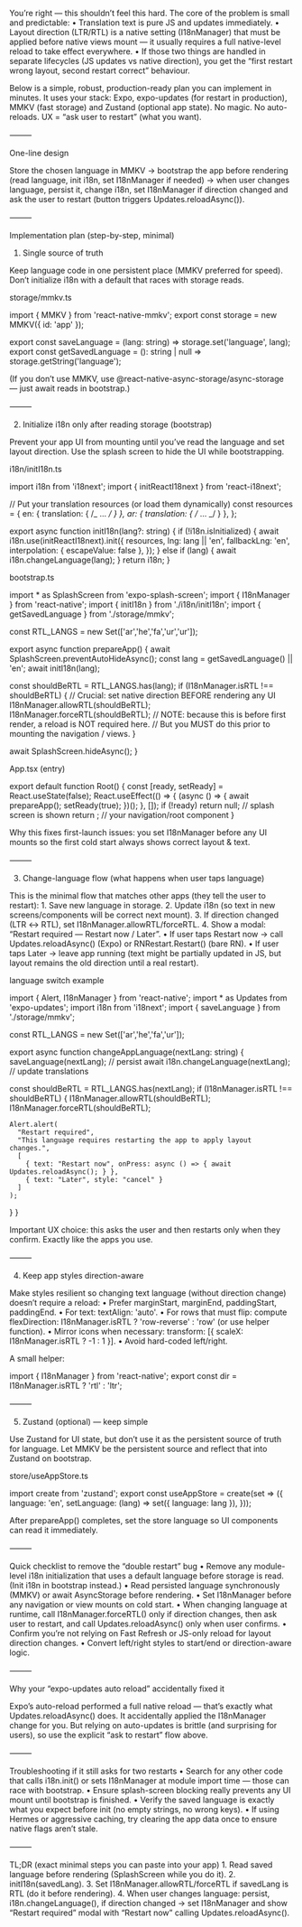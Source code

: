 You’re right — this shouldn’t feel this hard. The core of the problem is small and predictable:
• Translation text is pure JS and updates immediately.
• Layout direction (LTR/RTL) is a native setting (I18nManager) that must be applied before native views mount — it usually requires a full native-level reload to take effect everywhere.
• If those two things are handled in separate lifecycles (JS updates vs native direction), you get the “first restart wrong layout, second restart correct” behaviour.

Below is a simple, robust, production-ready plan you can implement in minutes. It uses your stack: Expo, expo-updates (for restart in production), MMKV (fast storage) and Zustand (optional app state). No magic. No auto-reloads. UX = “ask user to restart” (what you want).

⸻

One-line design

Store the chosen language in MMKV → bootstrap the app before rendering (read language, init i18n, set I18nManager if needed) → when user changes language, persist it, change i18n, set I18nManager if direction changed and ask the user to restart (button triggers Updates.reloadAsync()).

⸻

Implementation plan (step-by-step, minimal)

1. Single source of truth

Keep language code in one persistent place (MMKV preferred for speed). Don’t initialize i18n with a default that races with storage reads.

storage/mmkv.ts

import { MMKV } from 'react-native-mmkv';
export const storage = new MMKV({ id: 'app' });

export const saveLanguage = (lang: string) => storage.set('language', lang);
export const getSavedLanguage = (): string | null => storage.getString('language');

(If you don’t use MMKV, use @react-native-async-storage/async-storage — just await reads in bootstrap.)

⸻

2. Initialize i18n only after reading storage (bootstrap)

Prevent your app UI from mounting until you’ve read the language and set layout direction. Use the splash screen to hide the UI while bootstrapping.

i18n/initI18n.ts

import i18n from 'i18next';
import { initReactI18next } from 'react-i18next';

// Put your translation resources (or load them dynamically)
const resources = {
en: { translation: { /_ ... _/ } },
ar: { translation: { /_ ... _/ } },
};

export async function initI18n(lang?: string) {
if (!i18n.isInitialized) {
await i18n.use(initReactI18next).init({
resources,
lng: lang || 'en',
fallbackLng: 'en',
interpolation: { escapeValue: false },
});
} else if (lang) {
await i18n.changeLanguage(lang);
}
return i18n;
}

bootstrap.ts

import \* as SplashScreen from 'expo-splash-screen';
import { I18nManager } from 'react-native';
import { initI18n } from './i18n/initI18n';
import { getSavedLanguage } from './storage/mmkv';

const RTL_LANGS = new Set(['ar','he','fa','ur','ur']);

export async function prepareApp() {
await SplashScreen.preventAutoHideAsync();
const lang = getSavedLanguage() || 'en';
await initI18n(lang);

const shouldBeRTL = RTL_LANGS.has(lang);
if (I18nManager.isRTL !== shouldBeRTL) {
// Crucial: set native direction BEFORE rendering any UI
I18nManager.allowRTL(shouldBeRTL);
I18nManager.forceRTL(shouldBeRTL);
// NOTE: because this is before first render, a reload is NOT required here.
// But you MUST do this prior to mounting the navigation / views.
}

await SplashScreen.hideAsync();
}

App.tsx (entry)

export default function Root() {
const [ready, setReady] = React.useState(false);
React.useEffect(() => {
(async () => {
await prepareApp();
setReady(true);
})();
}, []);
if (!ready) return null; // splash screen is shown
return <MainApp />; // your navigation/root component
}

Why this fixes first-launch issues: you set I18nManager before any UI mounts so the first cold start always shows correct layout & text.

⸻

3. Change-language flow (what happens when user taps language)

This is the minimal flow that matches other apps (they tell the user to restart): 1. Save new language in storage. 2. Update i18n (so text in new screens/components will be correct next mount). 3. If direction changed (LTR ↔ RTL), set I18nManager.allowRTL/forceRTL. 4. Show a modal: “Restart required — Restart now / Later”.
• If user taps Restart now → call Updates.reloadAsync() (Expo) or RNRestart.Restart() (bare RN).
• If user taps Later → leave app running (text might be partially updated in JS, but layout remains the old direction until a real restart).

language switch example

import { Alert, I18nManager } from 'react-native';
import \* as Updates from 'expo-updates';
import i18n from 'i18next';
import { saveLanguage } from './storage/mmkv';

const RTL_LANGS = new Set(['ar','he','fa','ur']);

export async function changeAppLanguage(nextLang: string) {
saveLanguage(nextLang); // persist
await i18n.changeLanguage(nextLang); // update translations

const shouldBeRTL = RTL_LANGS.has(nextLang);
if (I18nManager.isRTL !== shouldBeRTL) {
I18nManager.allowRTL(shouldBeRTL);
I18nManager.forceRTL(shouldBeRTL);

    Alert.alert(
      "Restart required",
      "This language requires restarting the app to apply layout changes.",
      [
        { text: "Restart now", onPress: async () => { await Updates.reloadAsync(); } },
        { text: "Later", style: "cancel" }
      ]
    );

}
}

Important UX choice: this asks the user and then restarts only when they confirm. Exactly like the apps you use.

⸻

4. Keep app styles direction-aware

Make styles resilient so changing text language (without direction change) doesn’t require a reload:
• Prefer marginStart, marginEnd, paddingStart, paddingEnd.
• For text: textAlign: 'auto'.
• For rows that must flip: compute flexDirection: I18nManager.isRTL ? 'row-reverse' : 'row' (or use helper function).
• Mirror icons when necessary: transform: [{ scaleX: I18nManager.isRTL ? -1 : 1 }].
• Avoid hard-coded left/right.

A small helper:

import { I18nManager } from 'react-native';
export const dir = I18nManager.isRTL ? 'rtl' : 'ltr';

⸻

5. Zustand (optional) — keep simple

Use Zustand for UI state, but don’t use it as the persistent source of truth for language. Let MMKV be the persistent source and reflect that into Zustand on bootstrap.

store/useAppStore.ts

import create from 'zustand';
export const useAppStore = create(set => ({
language: 'en',
setLanguage: (lang) => set({ language: lang }),
}));

After prepareApp() completes, set the store language so UI components can read it immediately.

⸻

Quick checklist to remove the “double restart” bug
• Remove any module-level i18n initialization that uses a default language before storage is read. (Init i18n in bootstrap instead.)
• Read persisted language synchronously (MMKV) or await AsyncStorage before rendering.
• Set I18nManager before any navigation or view mounts on cold start.
• When changing language at runtime, call I18nManager.forceRTL() only if direction changes, then ask user to restart, and call Updates.reloadAsync() only when user confirms.
• Confirm you’re not relying on Fast Refresh or JS-only reload for layout direction changes.
• Convert left/right styles to start/end or direction-aware logic.

⸻

Why your “expo-updates auto reload” accidentally fixed it

Expo’s auto-reload performed a full native reload — that’s exactly what Updates.reloadAsync() does. It accidentally applied the I18nManager change for you. But relying on auto-updates is brittle (and surprising for users), so use the explicit “ask to restart” flow above.

⸻

Troubleshooting if it still asks for two restarts
• Search for any other code that calls i18n.init() or sets I18nManager at module import time — those can race with bootstrap.
• Ensure splash-screen blocking really prevents any UI mount until bootstrap is finished.
• Verify the saved language is exactly what you expect before init (no empty strings, no wrong keys).
• If using Hermes or aggressive caching, try clearing the app data once to ensure native flags aren’t stale.

⸻

TL;DR (exact minimal steps you can paste into your app) 1. Read saved language before rendering (SplashScreen while you do it). 2. initI18n(savedLang). 3. Set I18nManager.allowRTL/forceRTL if savedLang is RTL (do it before rendering). 4. When user changes language: persist, i18n.changeLanguage(), if direction changed → set I18nManager and show “Restart required” modal with “Restart now” calling Updates.reloadAsync().
